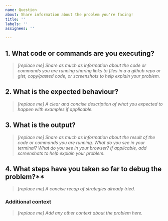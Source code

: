 ```yaml
---
name: Question
about: Share information about the problem you're facing!
title: ''
labels: ''
assignees: ''

---
```


## 1. What code or commands are you executing?
> _[replace me] Share as much as information about the code or commands you are running sharing links to files in a a github repo or gist, copy/pasted code, or screenshots to help explain your problem._

## 2. What is the expected behaviour?
> _[replace me] A clear and concise description of what you expected to happen with examples if applicable._

## 3. What is the output?
> _[replace me] Share as much as information about the result of the code or commands you are running. What do you see in your terminal? What do you see in your browser?
If applicable, add screenshots to help explain your problem._

## 4. What steps have you taken so far to debug the problem?**
> _[replace me] A concise recap of strategies already tried._

### Additional context
> _[replace me] Add any other context about the problem here._
